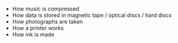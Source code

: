 - How music is compressed
- How data is stored in magnetic tape / optical discs / hard discs
- How photographs are taken
- How a printer works
- How ink is made